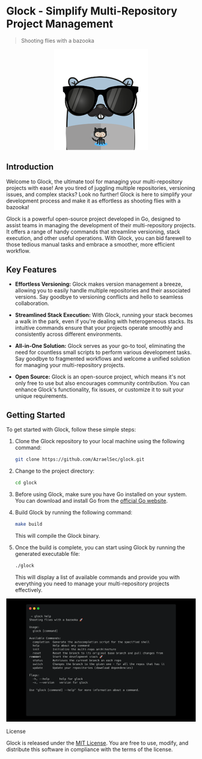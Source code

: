 # Glock - Simplify Multi-Repository Project Management

> Shooting flies with a bazooka

<p align="center">
   <img alt="Glock Logo" src="/assets/logo.png" width="250">
</p>

## Introduction

Welcome to Glock, the ultimate tool for managing your multi-repository projects with ease! Are you tired of juggling multiple repositories, versioning issues, and complex stacks? Look no further! Glock is here to simplify your development process and make it as effortless as shooting flies with a bazooka!

Glock is a powerful open-source project developed in Go, designed to assist teams in managing the development of their multi-repository projects. It offers a range of handy commands that streamline versioning, stack execution, and other useful operations. With Glock, you can bid farewell to those tedious manual tasks and embrace a smoother, more efficient workflow.

## Key Features

- **Effortless Versioning:** Glock makes version management a breeze, allowing you to easily handle multiple repositories and their associated versions. Say goodbye to versioning conflicts and hello to seamless collaboration.

- **Streamlined Stack Execution:** With Glock, running your stack becomes a walk in the park, even if you're dealing with heterogeneous stacks. Its intuitive commands ensure that your projects operate smoothly and consistently across different environments.

- **All-in-One Solution:** Glock serves as your go-to tool, eliminating the need for countless small scripts to perform various development tasks. Say goodbye to fragmented workflows and welcome a unified solution for managing your multi-repository projects.

- **Open Source:** Glock is an open-source project, which means it's not only free to use but also encourages community contribution. You can enhance Glock's functionality, fix issues, or customize it to suit your unique requirements.

## Getting Started

To get started with Glock, follow these simple steps:

1. Clone the Glock repository to your local machine using the following command:

   ```bash
   git clone https://github.com/AzraelSec/glock.git
   ```

2. Change to the project directory:

   ```bash
   cd glock
   ```

3. Before using Glock, make sure you have Go installed on your system. You can download and install Go from the [official Go website](https://golang.org/dl/).

4. Build Glock by running the following command:

   ```bash
   make build
   ```

   This will compile the Glock binary.

5. Once the build is complete, you can start using Glock by running the generated executable file:

   ```bash
   ./glock
   ```

   This will display a list of available commands and provide you with everything you need to manage your multi-repository projects effectively.

<p align="center">
   <img alt="help preview" src="/assets/help.png" width="600">
</P

## License

Glock is released under the [MIT License](LICENSE). You are free to use, modify, and distribute this software in compliance with the terms of the license.

